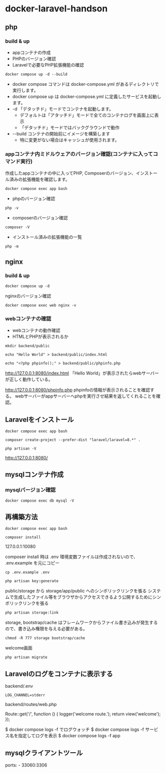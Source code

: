 # docker-laravel-handson
## php
### build & up
- appコンテナの作成
- PHPのバージョン確認
- Laravelで必要なPHP拡張機能の確認

`docker compose up -d --build`

- docker compose コマンドは docker-compose.yml があるディレクトリで実行します。
- docker compose up は docker-compose.yml に定義したサービスを起動します。
- -d 「デタッチド」モードでコンテナを起動します。
  - デフォルトは「アタッチド」モードで全てのコンテナログを画面上に表示
  - 「デタッチド」モードではバックグラウンドで動作
- --build コンテナの開始前にイメージを構築します
  - 特に変更がない場合はキャッシュが使用されます。


### appコンテナ内ミドルウェアのバージョン確認(コンテナに入ってコマンド実行)
作成したappコンテナの中に入ってPHP, Composerのバージョン、インストール済みの拡張機能を確認します。

`docker compose exec app bash`

- phpのバージョン確認

`php -v`

- composerのバージョン確認

`composer -V`

- インストール済みの拡張機能の一覧

`php -m`

## nginx
### build & up
`docker compose up -d`

nginxのバージョン確認

`docker compose exec web nginx -v`

### webコンテナの確認
- webコンテナの動作確認
- HTMLとPHPが表示されるか

`mkdir backend/public`

`echo "Hello World" > backend/public/index.html`

`echo "<?php phpinfo();" > backend/public/phpinfo.php`

http://127.0.0.1:8080/index.html
「Hello World」が表示されたらwebサーバーが正しく動作している。

http://127.0.0.1:8080/phpinfo.php
phpinfoの情報が表示されることを確認する。
webサーバーがappサーバーへphpを実行させ結果を返してくれることを確認。

## Laravelをインストール
`docker compose exec app bash`

`composer create-project --prefer-dist "laravel/laravel=8.*" .`

`php artisan -V`

http://127.0.0.1:8080/


## mysqlコンテナ作成
### mysqlバージョン確認
`docker compose exec db mysql -V`


## 再構築方法
`docker compose exec app bash`

`composer install`

127.0.0.1:10080

composer install 時は .env 環境変数ファイルは作成されないので、 .env.example を元にコピー

`cp .env.example .env`

`php artisan key:generate`

public/storage から storage/app/public へのシンボリックリンクを張る
システムで生成したファイル等をブラウザからアクセスできるよう公開するためにシンボリックリンクを張る

`php artisan storage:link`

storage, bootstrap/cache はフレームワークからファイル書き込みが発生するので、書き込み権限を与える必要がある。

`chmod -R 777 storage bootstrap/cache`

welcome画面

`php artisan migrate`


## Laravelのログをコンテナに表示する
backend/.env

`LOG_CHANNEL=stderr`

backend/routes/web.php

Route::get('/', function () {
    logger('welcome route.');
    return view('welcome');
});

$ docker compose logs
-f でログウォッチ
$ docker compose logs -f
サービス名を指定してログを表示
$ docker compose logs -f app

## mysqlクライアントツール
ports:
      - 33060:3306